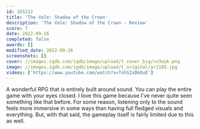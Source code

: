 ```yaml
---
id: 165212
title: 'The Vale: Shadow of the Crown'
description: 'The Vale: Shadow of the Crown - Review'
score: 7
date: 2022-09-16
completed: false
awards: []
modified_date: 2022-09-16
screenshots: []
cover: //images.igdb.com/igdb/image/upload/t_cover_big/co3wyk.png
image: //images.igdb.com/igdb/image/upload/t_original/ar1185.jpg
videos: ['https://www.youtube.com/watch?v=TohSZxDkOuE']
---
```

A wonderful RPG that is entirely built around sound. You can play the entire game with your eyes closed. I love this game because I've never quite seen something like that before. For some reason, listening only to the sound feels more immersive in some ways than having full fledged visuals and everything. But, with that said, the gameplay itself is fairly limited due to this as well.
